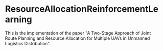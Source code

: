# ResourceAllocationReinforcementLearning
This is the implementation of the paper "A Two-Stage Approach of Joint Route Planning and Resource Allocation for Multiple UAVs in Unmanned Logistics Distribution".